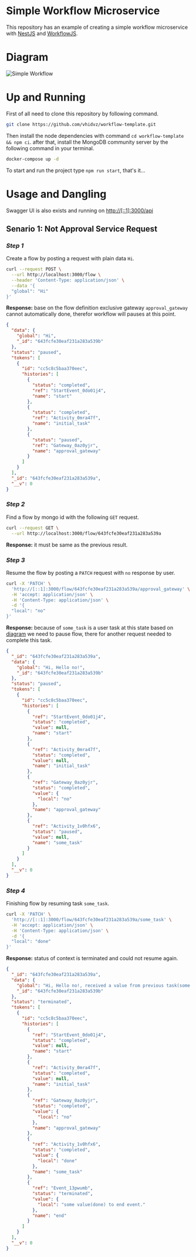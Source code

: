 # Simple Workflow Microservice

This repository has an example of creating a simple workflow microservice with [NestJS](https://github.com/nestjs/nest) and [WorkflowJS](https://github.com/vhidvz/workflow-js).

# Diagram

![Simple Workflow](./diagram.svg)

# Up and Running

First of all need to clone this repository by following command.

```sh
git clone https://github.com/vhidvz/workflow-template.git
```

Then install the node dependencies with command `cd workflow-template && npm ci`. after that, install the MongoDB community server by the following command in your terminal.

```sh
docker-compose up -d
```

To start and run the project type `npm run start`, that's it...

# Usage and Dangling

Swagger UI is also exists and running on [http://[::1]:3000/api](http://[::1]:3000/api)

## Senario 1: Not Approval Service Request

### _Step 1_

Create a flow by posting a request with plain data `Hi`.

```sh
curl --request POST \
  --url http://localhost:3000/flow \
  --header 'Content-Type: application/json' \
  --data '{
  "global": "Hi"
}'
```

__Response:__ base on the flow definition exclusive gateway `approval_gateway` cannot automatically done, therefor workflow will pauses at this point.

```json
{
  "data": {
    "global": "Hi",
    "_id": "643fcfe30eaf231a283a539b"
  },
  "status": "paused",
  "tokens": [
    {
      "id": "cc5c8c5baa370eec",
      "histories": [
        {
          "status": "completed",
          "ref": "StartEvent_0do01j4",
          "name": "start"
        },
        {
          "status": "completed",
          "ref": "Activity_0mra47f",
          "name": "initial_task"
        },
        {
          "status": "paused",
          "ref": "Gateway_0az0yjr",
          "name": "approval_gateway"
        }
      ]
    }
  ],
  "_id": "643fcfe30eaf231a283a539a",
  "__v": 0
}
```

### _Step 2_

Find a flow by mongo id with the following `GET` request.

```sh
curl --request GET \
  --url http://localhost:3000/flow/643fcfe30eaf231a283a539a
```

__Response:__ it must be same as the previous result.

### _Step 3_

Resume the flow by posting a `PATCH` request with `no` response by user.

```sh
curl -X 'PATCH' \
  'http://[::1]:3000/flow/643fcfe30eaf231a283a539a/approval_gateway' \
  -H 'accept: application/json' \
  -H 'Content-Type: application/json' \
  -d '{
  "local": "no"
}'
```

__Response:__ because of `some_task` is a user task at this state based on [diagram](#diagram) we need to pause flow, there for another request needed to complete this task.

```json
{
  "_id": "643fcfe30eaf231a283a539a",
  "data": {
    "global": "Hi, Hello no!",
    "_id": "643fcfe30eaf231a283a539b"
  },
  "status": "paused",
  "tokens": [
    {
      "id": "cc5c8c5baa370eec",
      "histories": [
        {
          "ref": "StartEvent_0do01j4",
          "status": "completed",
          "value": null,
          "name": "start"
        },
        {
          "ref": "Activity_0mra47f",
          "status": "completed",
          "value": null,
          "name": "initial_task"
        },
        {
          "ref": "Gateway_0az0yjr",
          "status": "completed",
          "value": {
            "local": "no"
          },
          "name": "approval_gateway"
        },
        {
          "ref": "Activity_1v0hfx6",
          "status": "paused",
          "value": null,
          "name": "some_task"
        }
      ]
    }
  ],
  "__v": 0
}
```

### _Step 4_

Finishing flow by resuming task `some_task`.

```sh
curl -X 'PATCH' \
  'http://[::1]:3000/flow/643fcfe30eaf231a283a539a/some_task' \
  -H 'accept: application/json' \
  -H 'Content-Type: application/json' \
  -d '{
  "local": "done"
}'
```

__Response:__ status of context is terminated and could not resume again.

```json
{
  "_id": "643fcfe30eaf231a283a539a",
  "data": {
    "global": "Hi, Hello no!, received a value from previous task(some value(done) to end event.)",
    "_id": "643fcfe30eaf231a283a539b"
  },
  "status": "terminated",
  "tokens": [
    {
      "id": "cc5c8c5baa370eec",
      "histories": [
        {
          "ref": "StartEvent_0do01j4",
          "status": "completed",
          "value": null,
          "name": "start"
        },
        {
          "ref": "Activity_0mra47f",
          "status": "completed",
          "value": null,
          "name": "initial_task"
        },
        {
          "ref": "Gateway_0az0yjr",
          "status": "completed",
          "value": {
            "local": "no"
          },
          "name": "approval_gateway"
        },
        {
          "ref": "Activity_1v0hfx6",
          "status": "completed",
          "value": {
            "local": "done"
          },
          "name": "some_task"
        },
        {
          "ref": "Event_13pwumb",
          "status": "terminated",
          "value": {
            "local": "some value(done) to end event."
          },
          "name": "end"
        }
      ]
    }
  ],
  "__v": 0
}
```
